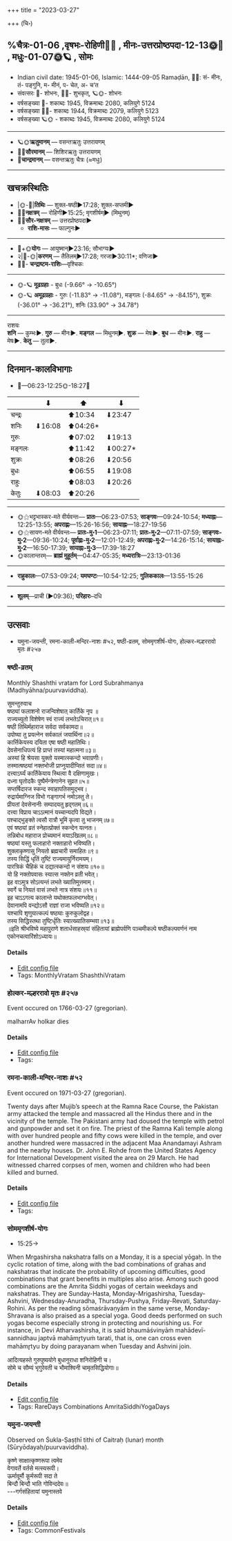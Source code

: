 +++
title = "2023-03-27"

+++
(चि॰)
## %चैत्रः-01-06  ,वृषभः-रोहिणी🌛🌌  ,  मीनः-उत्तरप्रोष्ठपदा-12-13🌞🌌  ,  मधुः-01-07🌞🪐  , सोमः
- Indian civil date: 1945-01-06, Islamic: 1444-09-05 Ramaḍān, 🌌🌞: सं- मीनः, तं- पङ्गुनि, म- मीनं, प- चेत, अ- च’त
- संवत्सरः 🌛- शोभनः, 🌌🌞- शुभकृत्, 🪐🌞- शोभनः
- वर्षसङ्ख्या 🌛- शकाब्दः 1945, विक्रमाब्दः 2080, कलियुगे 5124
- वर्षसङ्ख्या 🌌🌞- शकाब्दः 1944, विक्रमाब्दः 2079, कलियुगे 5123
- वर्षसङ्ख्या 🪐🌞 - शकाब्दः 1945, विक्रमाब्दः 2080, कलियुगे 5124
___________________
- 🪐🌞**ऋतुमानम्** — वसन्तऋतुः उत्तरायणम्
- 🌌🌞**सौरमानम्** — शिशिरऋतुः उत्तरायणम्
- 🌛**चान्द्रमानम्** — वसन्तऋतुः चैत्रः (≈मधुः)
___________________


## खचक्रस्थितिः
- |🌞-🌛|**तिथिः** — शुक्ल-षष्ठी►17:28; शुक्ल-सप्तमी►  
- 🌌🌛**नक्षत्रम्** — रोहिणी►15:25; मृगशीर्षम्► (मिथुनम्)  
- 🌌🌞**सौर-नक्षत्रम्** — उत्तरप्रोष्ठपदा►  
  - **राशि-मासः** — फाल्गुनः► 
___________________
- 🌛+🌞**योगः** — आयुष्मान्►23:16; सौभाग्यः►  
- २|🌛-🌞|**करणम्** — तैतिलम्►17:28; गरजा►30:11*; वणिजा►  
- 🌌🌛- **चन्द्राष्टम-राशिः**—वृश्चिकः  
___________________
- 🌞-🪐 **मूढग्रहाः** - बुधः (-9.66° → -10.65°)
- 🌞-🪐 **अमूढग्रहाः** - गुरुः (-11.83° → -11.08°), मङ्गलः (-84.65° → -84.15°), शुक्रः (-36.01° → -36.21°), शनिः (33.90° → 34.78°)
___________________
राशयः  
**शनि** — कुम्भः►. **गुरु** — मीनः►. **मङ्गल** — मिथुनम्►. **शुक्र** — मेषः►. **बुध** — मीनः►. **राहु** — मेषः►. **केतु** — तुला►. 
___________________


## दिनमान-कालविभागाः
- 🌅—06:23-12:25🌞-18:27🌇  

|      |⬇     |⬆     |⬇     |
|------|-----|-----|------|
|चन्द्रः|     |⬆10:34 |⬇23:47 |
|शनिः   |⬇16:08 |⬆04:26*|     |
|गुरुः  |     |⬆07:02 |⬇19:13 |
|मङ्गलः |     |⬆11:42 |⬇00:27*|
|शुक्रः |     |⬆08:26 |⬇20:56 |
|बुधः   |     |⬆06:55 |⬇19:08 |
|राहुः  |     |⬆08:03 |⬇20:26 |
|केतुः  |⬇08:03 |⬆20:26 |     |
___________________
- 🌞⚝भट्टभास्कर-मते वीर्यवन्तः— **प्रातः**—06:23-07:53; **साङ्गवः**—09:24-10:54; **मध्याह्नः**—12:25-13:55; **अपराह्णः**—15:26-16:56; **सायाह्नः**—18:27-19:56  
- 🌞⚝सायण-मते वीर्यवन्तः— **प्रातः-मु॰1**—06:23-07:11; **प्रातः-मु॰2**—07:11-07:59; **साङ्गवः-मु॰2**—09:36-10:24; **पूर्वाह्णः-मु॰2**—12:01-12:49; **अपराह्णः-मु॰2**—14:26-15:14; **सायाह्नः-मु॰2**—16:50-17:39; **सायाह्नः-मु॰3**—17:39-18:27  
- 🌞कालान्तरम्— **ब्राह्मं मुहूर्तम्**—04:47-05:35; **मध्यरात्रिः**—23:13-01:36  
___________________
- **राहुकालः**—07:53-09:24; **यमघण्टः**—10:54-12:25; **गुलिककालः**—13:55-15:26  
___________________
- **शूलम्**—प्राची (►09:36); **परिहारः**–दधि  
___________________

## उत्सवाः
- यमुना-जयन्ती, रमना-काली-मन्दिर-नाशः #५२, षष्ठी-व्रतम्, सोममृगशीर्ष-योगः, होल्कर-मल्हररावो मृतः #२५७
### षष्ठी-व्रतम्



Monthly Shashthi vratam for Lord Subrahmanya (Madhyāhna/puurvaviddha).

सुमन्तुरुवाच  
षष्ठ्यां फलाशनो राजन्विशेषात् कार्तिके नृप ॥  
राज्यच्युतो विशेषेण स्वं राज्यं लभतेऽचिरात्॥१॥  
षष्ठी तिथिर्महाराज सर्वदा सर्वकामदा॥  
उपोष्या तु प्रयत्नेन सर्वकालं जयार्थिना॥२॥  
कार्त्तिकेयस्य दयिता एषा षष्ठी महातिथिः।  
देवसेनाधिपत्यं हि प्राप्तं तस्यां महात्मना॥३॥  
अस्यां हि श्रेयसा युक्तो यस्मात्स्कन्दो भवाग्रणीः।  
तस्मात्षष्ठ्यां नक्तभोजी प्राप्नुयादीप्सितं सदा॥४॥  
दत्त्वाऽर्घ्यं कार्तिकेयाय स्थित्वा वै दक्षिणामुखः।  
दध्ना घृतोदकैः पुष्पैर्मन्त्रेणानेन सुव्रत॥५॥  
सप्तर्षिदारज स्कन्द स्वाहापतिसमुद्भव।  
रुद्रार्यमाग्निज विभो गङ्गागर्भ नमोऽस्तु ते।  
प्रीयतां देवसेनानीः सम्पादयतु हृद्गतम्॥६॥  
दत्त्वा विप्राय चाऽऽत्मानं यच्चान्यदपि विद्यते।  
पश्चाद्भुङ्क्ते त्वसौ रात्रौ भूमिं कृत्वा तु भाजनम्॥७॥  
एवं षष्ठ्यां व्रतं स्नेहात्प्रोक्तं स्कन्देन यत्नतः।  
तन्निबोध महाराज प्रोच्यमानं मयाऽखिलम्॥८॥  
षष्ठ्यां यस्तु फलाहारो नक्ताहारो भविष्यति।  
शुक्लाकृष्णासु नियतो ब्रह्मचारी समाहितः॥९॥  
तस्य सिद्धिं धृतिं तुष्टिं राज्यमायुर्निरामयम्।  
पारत्रिकं चैहिकं च दद्यात्स्कन्दो न संशयः॥१०॥  
यो हि नक्तोपवासः स्यात्स नक्तेन व्रती भवेत्।  
इह वाऽमुत्र सोऽत्यन्तं लभते ख्यातिमुत्तमाम्।  
स्वर्गे च नियतं वासं लभते नात्र संशयः॥११॥  
इह चाऽऽगत्य कालान्ते यथोक्तफलभाग्भवेत्।  
देवानामपि वन्द्योऽसौ राज्ञां राजा भविष्यति॥१२॥  
यश्चापि शृणुयात्कल्पं षष्ठ्याः कुरुकुलोद्वह।  
तस्य सिद्धिस्तथा तुष्टिर्धृतिः स्यात्ख्यातिसम्भवा॥१३॥  
॥इति श्रीभविष्ये महापुराणे शतार्धसाहस्र्यां संहितायां ब्राह्मेपर्वणि पञ्चमीकल्पे षष्ठीकल्पवर्णनं नाम एकोनचत्वारिंशोऽध्यायः॥



#### Details
- [Edit config file](https://github.com/jyotisham/adyatithi/blob/master/devatA/kaumAra/description_only/SaSThI-vratam.toml)
- Tags: MonthlyVratam ShashthiVratam


### होल्कर-मल्हररावो मृतः #२५७

Event occured on 1766-03-27 (gregorian). 

malharrAv holkar dies

#### Details
- [Edit config file](https://github.com/jyotisham/adyatithi/blob/master/mahApuruSha/xatra-later/gregorian/day/03/27/holkara-malhararAvo_mRtaH.toml)
- Tags: 


### रमना-काली-मन्दिर-नाशः #५२

Event occured on 1971-03-27 (gregorian). 

Twenty days after Mujib’s speech at the Ramna Race Course, the Pakistan army attacked the temple and massacred all the Hindus there and in the vicinity of the temple. The Pakistani army had doused the temple with petrol and gunpowder and set it on fire. The priest of the Ramna Kali temple along with over hundred people and fifty cows were killed in the temple, and over another hundred were massacred in the adjacent Maa Anandamayi Ashram and the nearby houses. Dr. John E. Rohde from the United States Agency for International Development visited the area on 29 March. He had witnessed charred corpses of men, women and children who had been killed and burned.

#### Details
- [Edit config file](https://github.com/jyotisham/adyatithi/blob/master/mahApuruSha/xatra-later/gregorian/day/03/27/ramanA-kAlI-mandira-nAshaH.toml)
- Tags: 


### सोममृगशीर्ष-योगः
- 15:25→



When Mrgashirsha nakshatra falls on a Monday, it is a special yōgaḥ. In the cyclic rotation of time, along with the bad combinations of grahas and nakshatras that indicate the probability of upcoming difficulties, good combinations that grant benefits in multiples also arise. Among such good combinations are the Amrita Siddhi yogas of certain weekdays and nakshatras. They are Sunday-Hasta, Monday-Mrigashirsha, Tuesday-Ashvini, Wednesday-Anuradha, Thursday-Pushya, Friday-Revati, Saturday-Rohini. As per the reading sōmaśrāvaṇyām in the same verse, Monday-Shravana is also praised as a special yoga. Good deeds performed on such yogas become especially strong in protecting and nourishing us.
For instance, in Devi Atharvashirsha, it is said bhaumāśvinyāṁ mahādevī-sannidhau japtvā mahāmr̥tyuṁ tarati, that is, one can cross even mahāmr̥tyu by doing parayanam when Tuesday and Ashvini join.

आदित्यहस्ते गुरुपुष्ययोगे बुधानुराधा शनिरोहिणी च।  
सोमे च सौम्यं भृगुरेवती च भौमाश्विनी चामृतसिद्धियोगाः॥



#### Details
- [Edit config file](https://github.com/jyotisham/adyatithi/blob/master/time_focus/amrita-siddhi/description_only/sOmamRgazIrSa-yOgaH.toml)
- Tags: RareDays Combinations AmritaSiddhiYogaDays


### यमुना-जयन्ती

Observed on Śukla-Ṣaṣṭhī tithi of Caitraḥ (lunar) month (Sūryōdayaḥ/puurvaviddha). 

कृष्णे साक्षात्कृष्णरूपा त्वमेव  
वेगावर्ते वर्तसे मत्स्यरूपी।  
ऊर्मावूर्मौ कूर्मरूपी सदा ते  
बिन्दौ बिन्दौ भाति गोविन्ददेवः॥  
---गर्गसंहितायां यमुनास्तवे



#### Details
- [Edit config file](https://github.com/jyotisham/adyatithi/blob/master/devatA/nadI/lunar_month/tithi/01/06/yamunA~jayantI.toml)
- Tags: CommonFestivals


